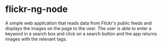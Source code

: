 # flickr-ng-node
A simple web application that reads data from Flickr's public feeds and displays the images on the page to the user. The user is able to enter a keyword in a search box and click on a search button and the app returns images with the relevant tags.
